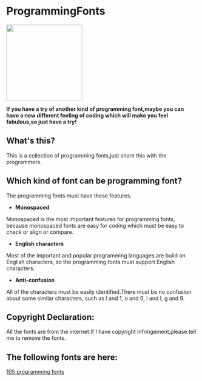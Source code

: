 # ProgrammingFonts

<img src="logo-programming-fonts.png" width="" height="200"/>

**If you have a try of another kind of programming font,maybe you can have a new different feeling of coding which will make you feel fabulous,so just have a try!**

## What's this?

This is a collection of programming fonts,just share this with the programmers.

## Which kind of font can be programming font?

The programming fonts must have these features.

* **Monospaced**

Monospaced is the most important features for programming fonts, because monospaced fonts are easy for coding which must be easy to check or align or compare.

* **English characters**

Most of the important and popular programming languages are build on English characters, so the programming fonts must support English characters.

* **Anti-confusion**

All of the characters must be easily identified.There must be no confusion about some similar characters, such as l and 1, o and 0, i and l, g and 9.

## Copyright Declaration:

All the fonts are from the internet.If I have copyright infringement,please tell me to remove the fonts.

## The following fonts are here:

[105 programming fonts](https://github.com/ProgrammingFonts/ProgrammingFonts/tree/master/font)

